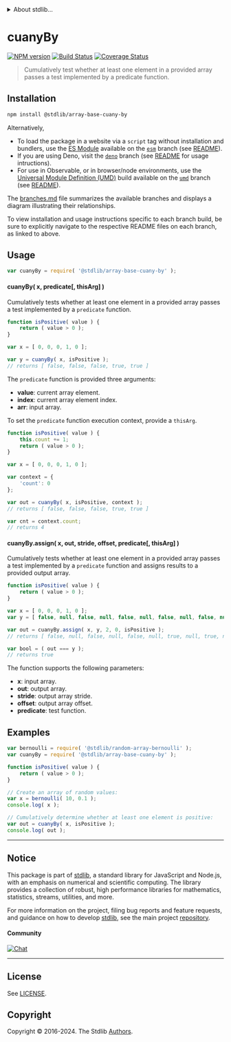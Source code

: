 <!--

@license Apache-2.0

Copyright (c) 2024 The Stdlib Authors.

Licensed under the Apache License, Version 2.0 (the "License");
you may not use this file except in compliance with the License.
You may obtain a copy of the License at

   http://www.apache.org/licenses/LICENSE-2.0

Unless required by applicable law or agreed to in writing, software
distributed under the License is distributed on an "AS IS" BASIS,
WITHOUT WARRANTIES OR CONDITIONS OF ANY KIND, either express or implied.
See the License for the specific language governing permissions and
limitations under the License.

-->


<details>
  <summary>
    About stdlib...
  </summary>
  <p>We believe in a future in which the web is a preferred environment for numerical computation. To help realize this future, we've built stdlib. stdlib is a standard library, with an emphasis on numerical and scientific computation, written in JavaScript (and C) for execution in browsers and in Node.js.</p>
  <p>The library is fully decomposable, being architected in such a way that you can swap out and mix and match APIs and functionality to cater to your exact preferences and use cases.</p>
  <p>When you use stdlib, you can be absolutely certain that you are using the most thorough, rigorous, well-written, studied, documented, tested, measured, and high-quality code out there.</p>
  <p>To join us in bringing numerical computing to the web, get started by checking us out on <a href="https://github.com/stdlib-js/stdlib">GitHub</a>, and please consider <a href="https://opencollective.com/stdlib">financially supporting stdlib</a>. We greatly appreciate your continued support!</p>
</details>

# cuanyBy

[![NPM version][npm-image]][npm-url] [![Build Status][test-image]][test-url] [![Coverage Status][coverage-image]][coverage-url] <!-- [![dependencies][dependencies-image]][dependencies-url] -->

> Cumulatively test whether at least one element in a provided array passes a test implemented by a predicate function.

<section class="installation">

## Installation

```bash
npm install @stdlib/array-base-cuany-by
```

Alternatively,

-   To load the package in a website via a `script` tag without installation and bundlers, use the [ES Module][es-module] available on the [`esm`][esm-url] branch (see [README][esm-readme]).
-   If you are using Deno, visit the [`deno`][deno-url] branch (see [README][deno-readme] for usage intructions).
-   For use in Observable, or in browser/node environments, use the [Universal Module Definition (UMD)][umd] build available on the [`umd`][umd-url] branch (see [README][umd-readme]).

The [branches.md][branches-url] file summarizes the available branches and displays a diagram illustrating their relationships.

To view installation and usage instructions specific to each branch build, be sure to explicitly navigate to the respective README files on each branch, as linked to above.

</section>

<section class="usage">

## Usage

```javascript
var cuanyBy = require( '@stdlib/array-base-cuany-by' );
```

#### cuanyBy( x, predicate\[, thisArg] )

Cumulatively tests whether at least one element in a provided array passes a test implemented by a `predicate` function.

```javascript
function isPositive( value ) {
    return ( value > 0 );
}

var x = [ 0, 0, 0, 1, 0 ];

var y = cuanyBy( x, isPositive );
// returns [ false, false, false, true, true ]
```

The `predicate` function is provided three arguments:

-   **value**: current array element.
-   **index**: current array element index.
-   **arr**: input array.

To set the `predicate` function execution context, provide a `thisArg`.

```javascript
function isPositive( value ) {
    this.count += 1;
    return ( value > 0 );
}

var x = [ 0, 0, 0, 1, 0 ];

var context = {
    'count': 0
};

var out = cuanyBy( x, isPositive, context );
// returns [ false, false, false, true, true ]

var cnt = context.count;
// returns 4
```

#### cuanyBy.assign( x, out, stride, offset, predicate\[, thisArg] )

Cumulatively tests whether at least one element in a provided array passes a test implemented by a `predicate` function and assigns results to a provided output array.

```javascript
function isPositive( value ) {
    return ( value > 0 );
}

var x = [ 0, 0, 0, 1, 0 ];
var y = [ false, null, false, null, false, null, false, null, false, null ];

var out = cuanyBy.assign( x, y, 2, 0, isPositive );
// returns [ false, null, false, null, false, null, true, null, true, null ]

var bool = ( out === y );
// returns true
```

The function supports the following parameters:

-   **x**: input array.
-   **out**: output array.
-   **stride**: output array stride.
-   **offset**: output array offset.
-   **predicate**: test function.

</section>

<!-- /.usage -->

<section class="notes">

</section>

<!-- /.notes -->

<section class="examples">

## Examples

<!-- eslint no-undef: "error" -->

```javascript
var bernoulli = require( '@stdlib/random-array-bernoulli' );
var cuanyBy = require( '@stdlib/array-base-cuany-by' );

function isPositive( value ) {
    return ( value > 0 );
}

// Create an array of random values:
var x = bernoulli( 10, 0.1 );
console.log( x );

// Cumulatively determine whether at least one element is positive:
var out = cuanyBy( x, isPositive );
console.log( out );
```

</section>

<!-- /.examples -->

<!-- Section for related `stdlib` packages. Do not manually edit this section, as it is automatically populated. -->

<section class="related">

</section>

<!-- /.related -->

<!-- Section for all links. Make sure to keep an empty line after the `section` element and another before the `/section` close. -->


<section class="main-repo" >

* * *

## Notice

This package is part of [stdlib][stdlib], a standard library for JavaScript and Node.js, with an emphasis on numerical and scientific computing. The library provides a collection of robust, high performance libraries for mathematics, statistics, streams, utilities, and more.

For more information on the project, filing bug reports and feature requests, and guidance on how to develop [stdlib][stdlib], see the main project [repository][stdlib].

#### Community

[![Chat][chat-image]][chat-url]

---

## License

See [LICENSE][stdlib-license].


## Copyright

Copyright &copy; 2016-2024. The Stdlib [Authors][stdlib-authors].

</section>

<!-- /.stdlib -->

<!-- Section for all links. Make sure to keep an empty line after the `section` element and another before the `/section` close. -->

<section class="links">

[npm-image]: http://img.shields.io/npm/v/@stdlib/array-base-cuany-by.svg
[npm-url]: https://npmjs.org/package/@stdlib/array-base-cuany-by

[test-image]: https://github.com/stdlib-js/array-base-cuany-by/actions/workflows/test.yml/badge.svg?branch=main
[test-url]: https://github.com/stdlib-js/array-base-cuany-by/actions/workflows/test.yml?query=branch:main

[coverage-image]: https://img.shields.io/codecov/c/github/stdlib-js/array-base-cuany-by/main.svg
[coverage-url]: https://codecov.io/github/stdlib-js/array-base-cuany-by?branch=main

<!--

[dependencies-image]: https://img.shields.io/david/stdlib-js/array-base-cuany-by.svg
[dependencies-url]: https://david-dm.org/stdlib-js/array-base-cuany-by/main

-->

[chat-image]: https://img.shields.io/gitter/room/stdlib-js/stdlib.svg
[chat-url]: https://app.gitter.im/#/room/#stdlib-js_stdlib:gitter.im

[stdlib]: https://github.com/stdlib-js/stdlib

[stdlib-authors]: https://github.com/stdlib-js/stdlib/graphs/contributors

[umd]: https://github.com/umdjs/umd
[es-module]: https://developer.mozilla.org/en-US/docs/Web/JavaScript/Guide/Modules

[deno-url]: https://github.com/stdlib-js/array-base-cuany-by/tree/deno
[deno-readme]: https://github.com/stdlib-js/array-base-cuany-by/blob/deno/README.md
[umd-url]: https://github.com/stdlib-js/array-base-cuany-by/tree/umd
[umd-readme]: https://github.com/stdlib-js/array-base-cuany-by/blob/umd/README.md
[esm-url]: https://github.com/stdlib-js/array-base-cuany-by/tree/esm
[esm-readme]: https://github.com/stdlib-js/array-base-cuany-by/blob/esm/README.md
[branches-url]: https://github.com/stdlib-js/array-base-cuany-by/blob/main/branches.md

[stdlib-license]: https://raw.githubusercontent.com/stdlib-js/array-base-cuany-by/main/LICENSE


</section>

<!-- /.links -->
